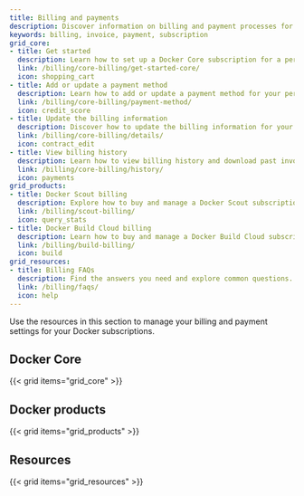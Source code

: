 ```yaml
---
title: Billing and payments
description: Discover information on billing and payment processes for Docker subscriptions.
keywords: billing, invoice, payment, subscription
grid_core:
- title: Get started
  description: Learn how to set up a Docker Core subscription for a personal account or organization.
  link: /billing/core-billing/get-started-core/
  icon: shopping_cart
- title: Add or update a payment method
  description: Learn how to add or update a payment method for your personal account or organization.
  link: /billing/core-billing/payment-method/
  icon: credit_score
- title: Update the billing information
  description: Discover how to update the billing information for your personal account or organization.
  link: /billing/core-billing/details/
  icon: contract_edit
- title: View billing history
  description: Learn how to view billing history and download past invoices.
  link: /billing/core-billing/history/
  icon: payments
grid_products:
- title: Docker Scout billing
  description: Explore how to buy and manage a Docker Scout subscription.
  link: /billing/scout-billing/
  icon: query_stats
- title: Docker Build Cloud billing
  description: Learn how to buy and manage a Docker Build Cloud subscription.
  link: /billing/build-billing/
  icon: build
grid_resources:
- title: Billing FAQs
  description: Find the answers you need and explore common questions.
  link: /billing/faqs/
  icon: help
---
```


Use the resources in this section to manage your billing and payment settings for your Docker subscriptions.

## Docker Core

{{< grid items="grid_core" >}}

## Docker products

{{< grid items="grid_products" >}}

## Resources

{{< grid items="grid_resources" >}}
